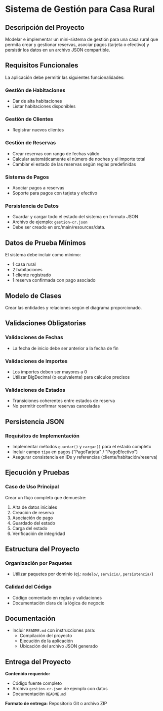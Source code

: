 # Sistema de Gestión para Casa Rural

## Descripción del Proyecto
Modelar e implementar un mini-sistema de gestión para una casa rural que permita crear y gestionar reservas, asociar pagos (tarjeta o efectivo) y persistir los datos en un archivo JSON compartible.

## Requisitos Funcionales

La aplicación debe permitir las siguientes funcionalidades:

### Gestión de Habitaciones
- Dar de alta habitaciones
- Listar habitaciones disponibles

### Gestión de Clientes
- Registrar nuevos clientes

### Gestión de Reservas
- Crear reservas con rango de fechas válido
- Calcular automáticamente el número de noches y el importe total
- Cambiar el estado de las reservas según reglas predefinidas

### Sistema de Pagos
- Asociar pagos a reservas
- Soporte para pagos con tarjeta y efectivo

### Persistencia de Datos
- Guardar y cargar todo el estado del sistema en formato JSON
- Archivo de ejemplo: `gestion-cr.json`
- Debe ser creado en src/main/resources/data.

## Datos de Prueba Mínimos
El sistema debe incluir como mínimo:
- 1 casa rural
- 2 habitaciones
- 1 cliente registrado
- 1 reserva confirmada con pago asociado

## Modelo de Clases
Crear las entidades y relaciones según el diagrama proporcionado.

## Validaciones Obligatorias

### Validaciones de Fechas
- La fecha de inicio debe ser anterior a la fecha de fin

### Validaciones de Importes
- Los importes deben ser mayores a 0
- Utilizar BigDecimal (o equivalente) para cálculos precisos

### Validaciones de Estados
- Transiciones coherentes entre estados de reserva
- No permitir confirmar reservas canceladas

## Persistencia JSON

### Requisitos de Implementación
- Implementar métodos `guardar()` y `cargar()` para el estado completo
- Incluir campo `tipo` en pagos ("PagoTarjeta" / "PagoEfectivo")
- Asegurar consistencia en IDs y referencias (cliente/habitación/reserva)

## Ejecución y Pruebas

### Caso de Uso Principal
Crear un flujo completo que demuestre:
1. Alta de datos iniciales
2. Creación de reserva
3. Asociación de pago
4. Guardado del estado
5. Carga del estado
6. Verificación de integridad

## Estructura del Proyecto

### Organización por Paquetes
- Utilizar paquetes por dominio (ej.: `modelo/`, `servicio/`, `persistencia/`)

### Calidad del Código
- Código comentado en reglas y validaciones
- Documentación clara de la lógica de negocio

## Documentación
- Incluir `README.md` con instrucciones para:
  - Compilación del proyecto
  - Ejecución de la aplicación
  - Ubicación del archivo JSON generado

## Entrega del Proyecto
**Contenido requerido:**
- Código fuente completo
- Archivo `gestion-cr.json` de ejemplo con datos
- Documentación `README.md`

**Formato de entrega:** Repositorio Git o archivo ZIP